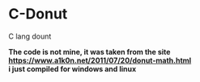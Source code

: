 # C-Donut
 C lang dount
 
<b>The code is not mine, it was taken from the site https://www.a1k0n.net/2011/07/20/donut-math.html</b><br>
<b>i just compiled for windows and linux</b>
